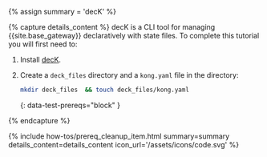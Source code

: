 {% assign summary = 'decK' %}

{% capture details_content %}
  decK is a CLI tool for managing {{site.base_gateway}} declaratively with state files.
  To complete this tutorial you will first need to:
  1. Install [decK](/deck/).
  1. Create a `deck_files` directory and a `kong.yaml` file in the directory:

      ```bash
      mkdir deck_files  && touch deck_files/kong.yaml
      ```
      {: data-test-prereqs="block" }


{% endcapture %}

{% include how-tos/prereq_cleanup_item.html summary=summary details_content=details_content icon_url='/assets/icons/code.svg' %}